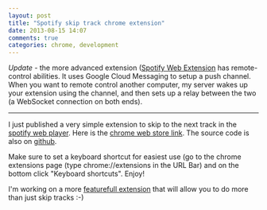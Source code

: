 ```yaml
---
layout: post
title: "Spotify skip track chrome extension"
date: 2013-08-15 14:07
comments: true
categories: chrome, development
---
```


_Update_ - the more advanced extension ([Spotify Web Extension](https://chrome.google.com/webstore/detail/spotify-web-extension/gkmfagbigbkgjbbphlemmafhjabeofek) has remote-control abilities. It uses Google Cloud Messaging to setup a push channel. When you want to remote control another computer, my server wakes up your extension using the channel, and then sets up a relay between the two (a WebSocket connection on both ends).

----

I just published a very simple extension to skip to the next track in the [spotify web player](https://play.spotify.com). Here is the 
[chrome web store link](https://chrome.google.com/webstore/detail/cioodogigbffcemogihoifckgacjaakc). The source code is also on [github](https://github.com/kzahel/skip-track-extension).

Make sure to set a keyboard shortcut for easiest use (go to the chrome extensions page (type chrome://extensions in the URL Bar) and on the bottom click "Keyboard shortcuts". Enjoy!

I'm working on a more [featurefull extension](https://github.com/kzahel/spotify-web-extension) that will allow you to do more than just skip tracks :-)
